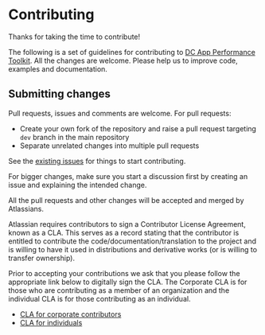 # Contributing

Thanks for taking the time to contribute! 

The following is a set of guidelines for contributing to [DC App Performance Toolkit](README.md).
All the changes are welcome. Please help us to improve code, examples and documentation.


## Submitting changes
 
Pull requests, issues and comments are welcome. For pull requests:

  - Create your own fork of the repository and raise a pull request targeting `dev` branch in the main repository
  - Separate unrelated changes into multiple pull requests
  
See the [existing issues](https://ecosystem.atlassian.net/projects/DAPT/issues) for things to start contributing.

For bigger changes, make sure you start a discussion first by creating
an issue and explaining the intended change.

All the pull requests and other changes will be accepted and merged by Atlassians.

Atlassian requires contributors to sign a Contributor License Agreement,
known as a CLA. This serves as a record stating that the contributor is
entitled to contribute the code/documentation/translation to the project
and is willing to have it used in distributions and derivative works
(or is willing to transfer ownership).

Prior to accepting your contributions we ask that you please follow the appropriate
link below to digitally sign the CLA. The Corporate CLA is for those who are
contributing as a member of an organization and the individual CLA is for
those contributing as an individual.

* [CLA for corporate contributors](https://na2.docusign.net/Member/PowerFormSigning.aspx?PowerFormId=e1c17c66-ca4d-4aab-a953-2c231af4a20b)
* [CLA for individuals](https://na2.docusign.net/Member/PowerFormSigning.aspx?PowerFormId=3f94fbdc-2fbe-46ac-b14c-5d152700ae5d)